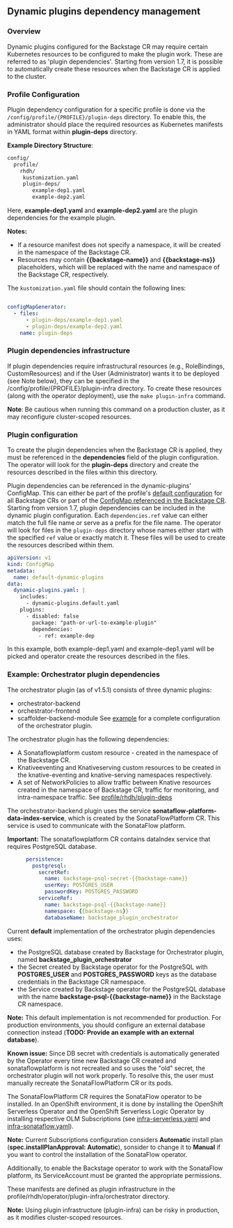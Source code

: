 ## Dynamic plugins dependency management

### Overview
Dynamic plugins configured for the Backstage CR may require certain Kubernetes resources to be configured to make the plugin work. These are referred to as 'plugin dependencies'. Starting from version 1.7, it is possible to automatically create these resources when the Backstage CR is applied to the cluster.

### Profile Configuration
Plugin dependency configuration for a specific profile is done via the `/config/profile/{PROFILE}/plugin-deps` directory. To enable this, the administrator should place the required resources as Kubernetes manifests in YAML format within **plugin-deps** directory.

**Example Directory Structure**:
```txt
config/
  profile/
    rhdh/
     kustomization.yaml
     plugin-deps/
        example-dep1.yaml
        example-dep2.yaml
```
Here, **example-dep1.yaml** and **example-dep2.yaml** are the plugin dependencies for the example plugin.

**Notes:**  

* If a resource manifest does not specify a namespace, it will be created in the namespace of the Backstage CR.
* Resources may contain **{{backstage-name}}** and **{{backstage-ns}}** placeholders, which will be replaced with the name and namespace of the Backstage CR, respectively.

The `kustomization.yaml` file should contain the following lines:
```yaml

configMapGenerator:
  - files:
      - plugin-deps/example-dep1.yaml
      - plugin-deps/example-dep2.yaml
    name: plugin-deps
```

### Plugin dependencies infrastructure

If plugin dependencies require infrastructural resources (e.g., RoleBindings, CustomResources) and if the User (Administrator) wants it to be deployed (see Note below), they can be specified in the /config/profile/{PROFILE}/plugin-infra directory. To create these resources (along with the operator deployment), use the `make plugin-infra` command. 

**Note**: Be cautious when running this command on a production cluster, as it may reconfigure cluster-scoped resources.

### Plugin configuration

To create the plugin dependencies when the Backstage CR is applied, they must be referenced in the **dependencies** field of the plugin configuration. The operator will look for the **plugin-deps** directory and create the resources described in the files within this directory.  

Plugin dependencies can be referenced in the dynamic-plugins' ConfigMap. This can either be part of the profile's [default configuration](configuration.md/#default-configuration-files) for all Backstage CRs or part of the [ConfigMap referenced in the Backstage CR](configuration.md/#dynamic-plugins). Starting from version 1.7, plugin dependencies can be included in the dynamic plugin configuration. Each `dependencies.ref` value can either match the full file name or serve as a prefix for the file name. The operator will look for files in the `plugin-deps` directory whose names either start with the specified `ref` value or exactly match it. These files will be used to create the resources described within them. 

```yaml
apiVersion: v1
kind: ConfigMap
metadata:
  name: default-dynamic-plugins
data:
  dynamic-plugins.yaml: |
    includes:
      - dynamic-plugins.default.yaml
    plugins:
      - disabled: false
        package: "path-or-url-to-example-plugin"
        dependencies:
          - ref: example-dep
```

In this example, both example-dep1.yaml and example-dep1.yaml will be picked and operator create the resources described in the files. 

### Example: Orchestrator plugin dependencies
The orchestrator plugin (as of v1.5.1) consists of three dynamic plugins:
- orchestrator-backend
- orchestrator-frontend
- scaffolder-backend-module
See [example](/examples/orchestrator.yaml) for a complete configuration of the orchestrator plugin.


The orchestrator plugin has the following dependencies:
- A Sonataflowplatform custom resource - created in the namespace of the Backstage CR.
- Knativeeventing and Knativeserving custom resources to be created in the knative-eventing and knative-serving namespaces respectively.
- A set of NetworkPolicies to allow traffic between Knative resources created in the namespace of Backstage CR, traffic for monitoring, and intra-namespace traffic.
See [profile/rhdh/plugin-deps](/config/profile/rhdh/plugin-deps)

The orchestrator-backend plugin uses the service **sonataflow-platform-data-index-service**, which is created by the SonataFlowPlatform CR. This service is used to communicate with the SonataFlow platform.

**Important:** The sonataflowplatform CR contains dataIndex service that requires PostgreSQL database. 

```yaml
      persistence:
        postgresql:
          secretRef:
            name: backstage-psql-secret-{{backstage-name}}
            userKey: POSTGRES_USER
            passwordKey: POSTGRES_PASSWORD
          serviceRef:
            name: backstage-psql-{{backstage-name}}
            namespace: {{backstage-ns}}
            databaseName: backstage_plugin_orchestrator
```

Current **default** implementation of the orchestrator plugin dependencies uses:
- the PostgreSQL database created by Backstage for Orchestrator plugin, named **backstage_plugin_orchestrator** 
- the Secret created by Backstage operator for the PostgreSQL with **POSTGRES_USER** and **POSTGRES_PASSWORD** keys as the database credentials in the Backstage CR namespace. 
- the Service created by Backstage operator for the PostgreSQL database with the name **backstage-psql-{{backstage-name}}** in the Backstage CR namespace.

**Note:** This default implementation is not recommended for production. For production environments, you should configure an external database connection instead (**TODO: Provide an example with an external database**).

**Known issue:** 
Since DB secret with credentials is automatically generated by the Operator every time new Backstage CR created and sonataflowplatform is not recreated and so uses the "old" secret, the orchestrator plugin will not work properly. To resolve this, the user must manually recreate the SonataFlowPlatform CR or its pods.

The SonataFlowPlatform CR requires the SonataFlow operator to be installed. In an OpenShift environment, it is done by installing the OpenShift Serverless Operator and the OpenShift Serverless Logic Operator by installing respective OLM Subscriptions (see [infra-serverless.yaml](/config/profile/rhdh/plugin-infra/orchestrator/infra-serverless.yaml) and [infra-sonataflow.yaml](/config/profile/rhdh/plugin-infra/orchestrator/infra-sonataflow.yaml)).

**Note:** Current Subscriptions configuration considers **Automatic** install plan (**spec.installPlanApproval: Automatic**), sonsider to change it to **Manual** if you want to control the installation of the SonataFlow operator.

Additionally, to enable the Backstage operator to work with the SonataFlow platform, its ServiceAccount must be granted the appropriate permissions. 

These manifests are defined as plugin infrastructure in the profile/rhdh/operator/plugin-infra/orchestrator directory.

**Note:** Using plugin infrastructure (plugin-infra) can be risky in production, as it modifies cluster-scoped resources.